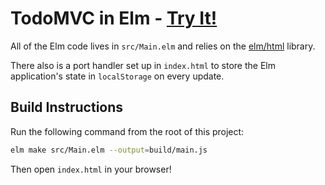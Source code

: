 # TodoMVC in Elm - [Try It!](https://evancz.github.io/elm-todomvc)

All of the Elm code lives in `src/Main.elm` and relies on the [elm/html][html] library.

[html]: https://package.elm-lang.org/packages/elm/html/latest

There also is a port handler set up in `index.html` to store the Elm application's state in `localStorage` on every update.

## Build Instructions

Run the following command from the root of this project:

```bash
elm make src/Main.elm --output=build/main.js
```

Then open `index.html` in your browser!
